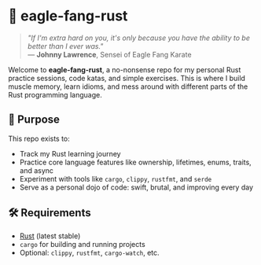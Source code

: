 # 🦅 eagle-fang-rust

> *"If I'm extra hard on you, it's only because you have the ability to be better than I ever was."*  
> — **Johnny Lawrence**, Sensei of Eagle Fang Karate

Welcome to **eagle-fang-rust**, a no-nonsense repo for my personal Rust practice sessions, code katas, and simple exercises. This is where I build muscle memory, learn idioms, and mess around with different parts of the Rust programming language.

## 🧠 Purpose

This repo exists to:

- Track my Rust learning journey
- Practice core language features like ownership, lifetimes, enums, traits, and async
- Experiment with tools like `cargo`, `clippy`, `rustfmt`, and `serde`
- Serve as a personal dojo of code: swift, brutal, and improving every day

## 🛠️ Requirements

- [Rust](https://www.rust-lang.org/tools/install) (latest stable)
- `cargo` for building and running projects
- Optional: `clippy`, `rustfmt`, `cargo-watch`, etc.

